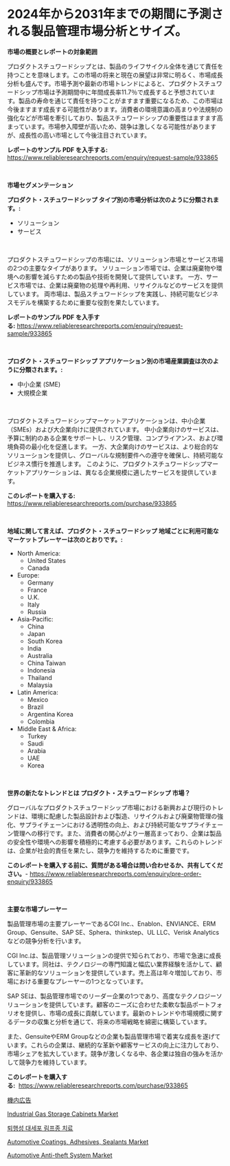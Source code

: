 <p><h1>2024年から2031年までの期間に予測される製品管理市場分析とサイズ。</h1></p><p><strong>市場の概要とレポートの対象範囲</strong></p>
<p><p>プロダクトスチュワードシップとは、製品のライフサイクル全体を通じて責任を持つことを意味します。この市場の将来と現在の展望は非常に明るく、市場成長分析も盛んです。市場予測や最新の市場トレンドによると、プロダクトスチュワードシップ市場は予測期間中に年間成長率11.7％で成長すると予想されています。製品の寿命を通じて責任を持つことがますます重要になるため、この市場は今後ますます成長する可能性があります。消費者の環境意識の高まりや法規制の強化などが市場を牽引しており、製品スチュワードシップの重要性はますます高まっています。市場参入障壁が高いため、競争は激しくなる可能性がありますが、成長性の高い市場として今後注目されています。</p></p>
<p><strong>レポートのサンプル PDF を入手する:</strong> <a href="https://www.reliableresearchreports.com/enquiry/request-sample/933865">https://www.reliableresearchreports.com/enquiry/request-sample/933865</a></p>
<p>&nbsp;</p>
<p><strong>市場セグメンテーション</strong></p>
<p><strong>プロダクト・スチュワードシップ タイプ別の市場分析は次のように分類されます。:</strong></p>
<p><ul><li>ソリューション</li><li>サービス</li></ul></p>
<p>&nbsp;</p>
<p><p>プロダクトスチュワードシップの市場には、ソリューション市場とサービス市場の2つの主要なタイプがあります。 ソリューション市場では、企業は廃棄物や環境への影響を減らすための製品や技術を開発して提供しています。 一方、サービス市場では、企業は廃棄物の処理や再利用、リサイクルなどのサービスを提供しています。 両市場は、製品スチュワードシップを実践し、持続可能なビジネスモデルを構築するために重要な役割を果たしています。</p></p>
<p><strong>レポートのサンプル PDF を入手する:</strong>&nbsp;<a href="https://www.reliableresearchreports.com/enquiry/request-sample/933865">https://www.reliableresearchreports.com/enquiry/request-sample/933865</a></p>
<p>&nbsp;</p>
<p><strong> プロダクト・スチュワードシップ アプリケーション別の市場産業調査は次のように分類されます。:</strong></p>
<p><ul><li>中小企業 (SME)</li><li>大規模企業</li></ul></p>
<p>&nbsp;</p>
<p><p>プロダクトスチュワードシップマーケットアプリケーションは、中小企業（SMEs）および大企業向けに提供されています。 中小企業向けのサービスは、予算に制約のある企業をサポートし、リスク管理、コンプライアンス、および環境負荷の最小化を促進します。 一方、大企業向けのサービスは、より総合的なソリューションを提供し、グローバルな規制要件への遵守を確保し、持続可能なビジネス慣行を推進します。 このように、プロダクトスチュワードシップマーケットアプリケーションは、異なる企業規模に適したサービスを提供しています。</p></p>
<p><strong>このレポートを購入する:</strong>&nbsp; <a href="https://www.reliableresearchreports.com/purchase/933865">https://www.reliableresearchreports.com/purchase/933865</a></p>
<p>&nbsp;</p>
<p><strong>地域に関して言えば、プロダクト・スチュワードシップ 地域ごとに利用可能なマーケットプレーヤーは次のとおりです。:</strong></p>
<p><ul>
    <li>
        North America:
        <ul>
            <li>United States</li>
            <li>Canada</li>
        </ul>
    </li>
    <li>
        Europe:
        <ul>
            <li>Germany</li>
            <li>France</li>
            <li>U.K.</li>
            <li>Italy</li>
            <li>Russia</li>
        </ul>
    </li>
    <li>
        Asia-Pacific:
        <ul>
            <li>China</li>
            <li>Japan</li>
            <li>South Korea</li>
            <li>India</li>
            <li>Australia</li>
            <li>China Taiwan</li>
            <li>Indonesia</li>
            <li>Thailand</li>
            <li>Malaysia</li>
        </ul>
    </li>
    <li>
        Latin America:
        <ul>
            <li>Mexico</li>
            <li>Brazil</li>
            <li>Argentina Korea</li>
            <li>Colombia</li>
        </ul>
    </li>
    <li>
        Middle East & Africa:
        <ul>
            <li>Turkey</li>
            <li>Saudi</li>
            <li>Arabia</li>
            <li>UAE</li>
            <li>Korea</li>
        </ul>
    </li>
    </ul></p>
<p>&nbsp;</p>
<p><strong>世界の新たなトレンドとは プロダクト・スチュワードシップ 市場？</strong></p>
<p><p>グローバルなプロダクトスチュワードシップ市場における新興および現行のトレンドは、環境に配慮した製品設計および製造、リサイクルおよび廃棄物管理の強化、サプライチェーンにおける透明性の向上、および持続可能なサプライチェーン管理への移行です。また、消費者の関心がより一層高まっており、企業は製品の安全性や環境への影響を積極的に考慮する必要があります。これらのトレンドは、企業が社会的責任を果たし、競争力を維持するために重要です。</p></p>
<p><strong>このレポートを購入する前に、質問がある場合は問い合わせるか、共有してください。</strong>- <a href="https://www.reliableresearchreports.com/enquiry/pre-order-enquiry/933865">https://www.reliableresearchreports.com/enquiry/pre-order-enquiry/933865</a></p>
<p>&nbsp;</p>
<p><strong>主要な市場プレーヤー</strong></p>
<p><p>製品管理市場の主要プレーヤーであるCGI Inc.、Enablon、ENVIANCE、ERM Group、Gensuite、SAP SE、Sphera、thinkstep、UL LLC、Verisk Analyticsなどの競争分析を行います。</p><p>CGI Inc.は、製品管理ソリューションの提供で知られており、市場で急速に成長しています。同社は、テクノロジーの専門知識と幅広い業界経験を活かして、顧客に革新的なソリューションを提供しています。売上高は年々増加しており、市場における重要なプレーヤーの1つとなっています。</p><p>SAP SEは、製品管理市場でのリーダー企業の1つであり、高度なテクノロジーソリューションを提供しています。顧客のニーズに合わせた柔軟な製品ポートフォリオを提供し、市場の成長に貢献しています。最新のトレンドや市場規模に関するデータの収集と分析を通じて、将来の市場戦略を綿密に構築しています。</p><p>また、GensuiteやERM Groupなどの企業も製品管理市場で着実な成長を遂げています。これらの企業は、継続的な革新や顧客サービスの向上に注力しており、市場シェアを拡大しています。競争が激しくなる中、各企業は独自の強みを活かして競争力を維持しています。</p></p>
<p><strong>このレポートを購入する:</strong>&nbsp;&nbsp;<a href="https://www.reliableresearchreports.com/purchase/933865">https://www.reliableresearchreports.com/purchase/933865</a></p>
<p><p><a href="https://github.com/mohamedbakry57/Market-Research-Report-List-2/blob/main/8506744184155.md">機内広告</a></p><p><a href="https://woozy-pyroraptor-a1f.notion.site/Industrial-Gas-Storage-Cabinets-Market-Offer-Valuable-Insights-into-Market-Size-Market-Share-Marke-a2d846d446da4148ae7a6d97e86c1f12">Industrial Gas Storage Cabinets Market</a></p><p><a href="https://github.com/laholand/Market-Research-Report-List-2/blob/main/5895973184120.md">퇴행성 대세포 림프종 치료</a></p><p><a href="https://view.publitas.com/reportprime-1/automotive-coatings-adhesives-sealants-market-research-report-the-key-to-successful-business-strategy-forecasted-for-period-from-2024-2031/">Automotive Coatings, Adhesives, Sealants Market</a></p><p><a href="https://automatic-knee-4c7.notion.site/Automotive-Anti-theft-System-Market-Analysis-Examines-its-Scope-on-Growth-Opportunities-and-Forecas-001a8a1990b34282876f0181ca915239">Automotive Anti-theft System Market</a></p></p>